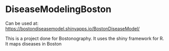 # DiseaseModelingBoston
Can be used at:  https://bostondiseasemodel.shinyapps.io/BostonDiseaseModel/

This is a project done for Bostonography. It uses the shiny framework for R. It maps diseases in Boston